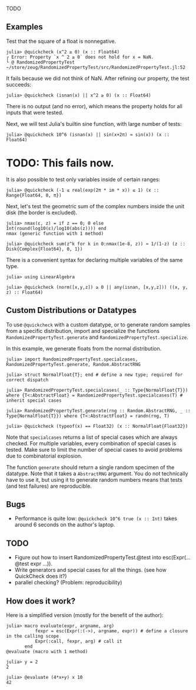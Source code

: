 TODO


Examples
--------

Test that the square of a float is nonnegative.

```jldoctest
julia> @quickcheck (x^2 ≥ 0) (x :: Float64)
┌ Error: Property `x ^ 2 ≥ 0` does not hold for x = NaN.
└ @ RandomizedPropertyTest ~/store/zeug/RandomizedPropertyTest/src/RandomizedPropertyTest.jl:52
```

It fails because we did not think of NaN.
After refining our property, the test succeeds:
```jldoctest
julia> @quickcheck (isnan(x) || x^2 ≥ 0) (x :: Float64)
```
There is no output (and no error), which means the property holds for all inputs that were tested.

Next, we will test Julia's builtin sine function, with large number of tests:
```jldoctest
julia> @quickcheck 10^6 (isnan(x) || sin(x+2π) ≈ sin(x)) (x :: Float64)
```
# TODO: This fails now.

It is also possible to test only variables inside of certain ranges:
```jldoctest
julia> @quickcheck (-1 ≤ real(exp(2π * im * x)) ≤ 1) (x :: Range{Float64, 0, π})
```

Next, let's test the geometric sum of the complex numbers inside the unit disk (the border is excluded).
```jldoctest
julia> nmax(ε, z) = if z == 0; 0 else Int(round(log10(ε)/log10(abs(z)))) end
nmax (generic function with 1 method)

julia> @quickcheck sum(z^k for k in 0:nmax(1e-8, z)) ≈ 1/(1-z) (z :: Disk{Complex{Float64}, 0, 1})
```

There is a convenient syntax for declaring multiple variables of the same type.
```jldoctest
julia> using LinearAlgebra

julia> @quickcheck (norm([x,y,z]) ≥ 0 || any(isnan, [x,y,z])) ((x, y, z) :: Float64)
```


Custom Distributions or Datatypes
---------------------------------


To use `@quickcheck` with a custom datatype, or to generate random samples from a specific distribution, import and specialize the functions `RandomizedPropertyTest.generate` and `RandomizedPropertyTest.specialize`.

In this example, we generate floats from the normal distribution.
```
julia> import RandomizedPropertyTest.specialcases, RandomizedPropertyTest.generate, Random.AbstractRNG

julia> struct NormalFloat{T}; end # define a new type; required for correct dispatch

julia> RandomizedPropertyTest.specialcases(_ :: Type{NormalFloat{T}}) where {T<:AbstractFloat} = RandomizedPropertyTest.specialcases(T) # inherit special cases

julia> RandomizedPropertyTest.generate(rng :: Random.AbstractRNG, _ :: Type{NormalFloat{T}}) where {T<:AbstractFloat} = randn(rng, T)

julia> @quickcheck (typeof(x) == Float32) (x :: NormalFloat{Float32})
```

Note that `specialcases` returns a list of special cases which are always checked.
For multiple variables, every combination of special cases is tested.
Make sure to limit the number of special cases to avoid problems due to combinatorial explosion.

The function `generate` should return a single random specimen of the datatype.
Note that it takes a `AbstractRNG` argument.
You do not technically have to use it, but using it to generate random numbers means that tests (and test failures) are reproducible.


Bugs
----

- Performance is quite low: `@quickcheck 10^6 true (x :: Int)` takes around 6 seconds on the author's laptop.


TODO
----

- Figure out how to insert RandomizedPropertyTest.@test into esc(Expr(... @test expr ...)).
- Write generators and special cases for all the things. (see how QuickCheck does it?)
- parallel checking? (Problem: reproducibility)


How does it work?
-----------------

Here is a simplified version (mostly for the benefit of the author):

```jldoctest
julia> macro evaluate(expr, argname, arg)
           fexpr = esc(Expr(:(->), argname, expr)) # define a closure in the calling scope
           Expr(:call, fexpr, arg) # call it
       end
@evaluate (macro with 1 method)

julia> y = 2
2

julia> @evaluate (4*x+y) x 10
42
```
